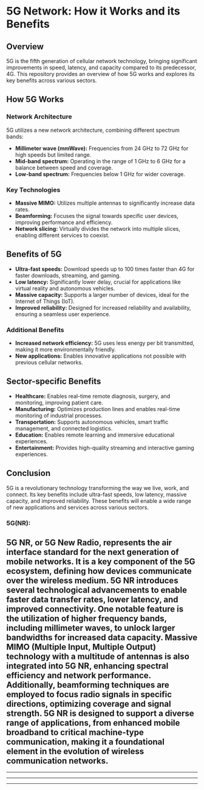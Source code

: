 # 5G Network: How it Works and its Benefits

## Overview

5G is the fifth generation of cellular network technology, bringing significant improvements in speed, latency, and capacity compared to its predecessor, 4G. This repository provides an overview of how 5G works and explores its key benefits across various sectors.

## How 5G Works

### Network Architecture

5G utilizes a new network architecture, combining different spectrum bands:

- **Millimeter wave (mmWave):** Frequencies from 24 GHz to 72 GHz for high speeds but limited range.
- **Mid-band spectrum:** Operating in the range of 1 GHz to 6 GHz for a balance between speed and coverage.
- **Low-band spectrum:** Frequencies below 1 GHz for wider coverage.

### Key Technologies

- **Massive MIMO:** Utilizes multiple antennas to significantly increase data rates.
- **Beamforming:** Focuses the signal towards specific user devices, improving performance and efficiency.
- **Network slicing:** Virtually divides the network into multiple slices, enabling different services to coexist.

## Benefits of 5G

- **Ultra-fast speeds:** Download speeds up to 100 times faster than 4G for faster downloads, streaming, and gaming.
- **Low latency:** Significantly lower delay, crucial for applications like virtual reality and autonomous vehicles.
- **Massive capacity:** Supports a larger number of devices, ideal for the Internet of Things (IoT).
- **Improved reliability:** Designed for increased reliability and availability, ensuring a seamless user experience.

### Additional Benefits

- **Increased network efficiency:** 5G uses less energy per bit transmitted, making it more environmentally friendly.
- **New applications:** Enables innovative applications not possible with previous cellular networks.

## Sector-specific Benefits

- **Healthcare:** Enables real-time remote diagnosis, surgery, and monitoring, improving patient care.
- **Manufacturing:** Optimizes production lines and enables real-time monitoring of industrial processes.
- **Transportation:** Supports autonomous vehicles, smart traffic management, and connected logistics.
- **Education:** Enables remote learning and immersive educational experiences.
- **Entertainment:** Provides high-quality streaming and interactive gaming experiences.

## Conclusion

5G is a revolutionary technology transforming the way we live, work, and connect. Its key benefits include ultra-fast speeds, low latency, massive capacity, and improved reliability. These benefits will enable a wide range of new applications and services across various sectors.

### 5G(NR):

5G NR, or 5G New Radio, represents the air interface standard for the next generation of mobile networks. It is a key component of the 5G ecosystem, defining how devices communicate over the wireless medium. 5G NR introduces several technological advancements to enable faster data transfer rates, lower latency, and improved connectivity. One notable feature is the utilization of higher frequency bands, including millimeter waves, to unlock larger bandwidths for increased data capacity. Massive MIMO (Multiple Input, Multiple Output) technology with a multitude of antennas is also integrated into 5G NR, enhancing spectral efficiency and network performance. Additionally, beamforming techniques are employed to focus radio signals in specific directions, optimizing coverage and signal strength. 5G NR is designed to support a diverse range of applications, from enhanced mobile broadband to critical machine-type communication, making it a foundational element in the evolution of wireless communication networks.
---
---
---
---

